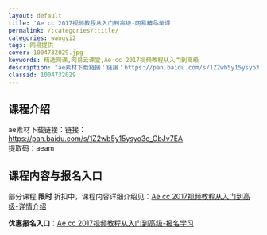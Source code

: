 ```yaml
---
layout: default
title: 'Ae cc 2017视频教程从入门到高级-网易精品单课'
permalink: /:categories/:title/
categories: wangyi2
tags: 网易提供
cover: 1004732029.jpg
keywords: 精选网课,网易云课堂,Ae cc 2017视频教程从入门到高级
description: "ae素材下载链接：链接：https://pan.baidu.com/s/1Z2wb5y15ysyo3c_GbJv7EA提取码：aeamAecc2017视频教程从入门到高级"
classid: 1004732029
---
```


## 课程介绍

ae素材下载链接：链接： https://pan.baidu.com/s/1Z2wb5y15ysyo3c_GbJv7EA  
提取码：aeam

## 课程内容与报名入口

部分课程 **限时** 折扣中，课程内容详细介绍见：[Ae cc 2017视频教程从入门到高级-详情介绍](https://study.163.com/course/introduction/1004732029.htm?share=1&shareId=1025206652&utm_campaign=share&utm_medium=iphoneShare&utm_source=&utm_u=1025206652)

**优惠报名入口**：[Ae cc 2017视频教程从入门到高级-报名学习](https://study.163.com/course/introduction/1004732029.htm?share=1&shareId=1025206652&utm_campaign=share&utm_medium=iphoneShare&utm_source=&utm_u=1025206652)

